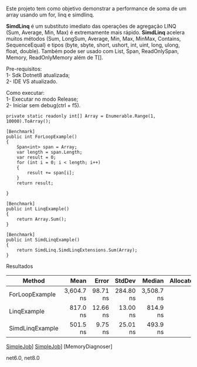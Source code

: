 Este projeto tem como objetivo demonstrar a performance de soma de um array usando um for, linq e simdlinq.

**SimdLinq** é um substituto imediato das operações de agregação LINQ (Sum, Average, Min, Max) é extremamente mais rápido. **SimdLinq** acelera muitos métodos (Sum, LongSum, Average, Min, Max, MinMax, Contains, SequenceEqual) e tipos (byte, sbyte, short, ushort, int, uint, long, ulong, float, double). Também pode ser usado com List<T>, Span<T>, ReadOnlySpan<T>, Memory<T>, ReadOnlyMemory<T> além de T[].




Pre-requisitos:</br>
1- Sdk Dotnet8 atualizada;</br>
2- IDE VS atualizado.

Como executar:</br>
1- Executar no modo Release;</br>
2- Iniciar sem debug(ctrl + f5).

```
private static readonly int[] Array = Enumerable.Range(1, 10000).ToArray();

[Benchmark]
public int ForLoopExample()
{
    Span<int> span = Array;
    var length = span.Length;
    var result = 0;
    for (int i = 0; i < length; i++)
    {
        result += span[i];
    }
    return result;

}

[Benchmark]
public int LinqExample()
{
    return Array.Sum();
}

[Benchmark]
public int SimdLinqExample()
{
    return SimdLinq.SimdLinqExtensions.Sum(Array);
}
```


Resultados

| Method          | Mean       | Error    | StdDev    | Median     | Allocated |
|---------------- |-----------:|---------:|----------:|-----------:|----------:|
| ForLoopExample  | 3,604.7 ns | 98.71 ns | 284.80 ns | 3,508.7 ns |         - |
| LinqExample     |   817.0 ns | 12.66 ns |  13.00 ns |   814.9 ns |         - |
| SimdLinqExample |   501.5 ns |  9.75 ns |  25.01 ns |   493.9 ns |         - |



[SimpleJob](RuntimeMoniker.Net80)]
[SimpleJob](RuntimeMoniker.Net60)]
[MemoryDiagnoser]

<TargetFramework>net6.0, net8.0</TargetFramework>
